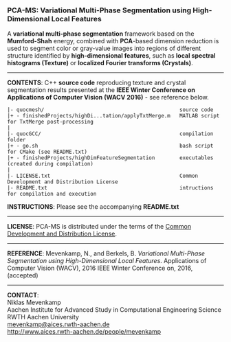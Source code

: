 ### PCA-MS: Variational Multi-Phase Segmentation using High-Dimensional Local Features
A **variational multi-phase segmentation** framework based on the **Mumford-Shah** energy, combined with **PCA**-based dimension reduction is used to segment color or gray-value images into regions of different structure identified by **high-dimensional features**, such as **local spectral histograms (Texture)** or **localized Fourier transforms (Crystals)**.
___
**CONTENTS**: C++ **source code** reproducing texture and crystal segmentation results presented at the **IEEE Winter Conference on Applications of Computer Vision (WACV 2016)** - see reference below.

    |- quocmesh/                                            source code
    |+ - finishedProjects/highDi...tation/applyTxtMerge.m   MATLAB script for TxtMerge post-processing
    |
    |- quocGCC/                                             compilation folder
    |+ - go.sh                                              bash script for CMake (see README.txt)
    |+ - finishedProjects/highDimFeatureSegmentation        executables (created during compilation)
    |
    |- LICENSE.txt                                          Common Development and Distribution License
    |- README.txt                                           intructions for compilation and execution
**INSTRUCTIONS**: Please see the accompanying **README.txt**
___
**LICENSE**: PCA-MS is distributed under the terms of the [Common Development and Distribution License](LICENSE.txt).
___
**REFERENCE**:
Mevenkamp, N., and Berkels, B. _Variational Multi-Phase Segmentation using High-Dimensional Local Features_. Applications of Computer Vision (WACV), 2016 IEEE Winter Conference on, 2016, (accepted)
___
**CONTACT**:<br>
Niklas Mevenkamp<br>
Aachen Institute for Advanced Study in Computational Engineering Science<br>
RWTH Aachen University<br>
mevenkamp@aices.rwth-aachen.de<br>
http://www.aices.rwth-aachen.de/people/mevenkamp
